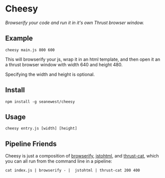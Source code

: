 # Cheesy

*Browserify your code and run it in it's own Thrust browser window.*

## Example

```
cheesy main.js 800 600
```

This will browserify your js, wrap it in an html template, and then open it an a thrust browser window with width 640 and height 480.

Specifying the width and height is optional.

## Install

```
npm install -g seanewest/cheesy
```

## Usage

```
cheesy entry.js [width] [height]
```

## Pipeline Friends

Cheesy is just a composition of [browserify](https://github.com/substack/node-browserify), [jstohtml](https://github.com/seanewest/jstohtml), and [thrust-cat](https://github.com/seanewest/thrust-cat), which you can all run from the command line in a pipeline:

```
cat index.js | browserify - |  jstohtml | thrust-cat 200 400
```
